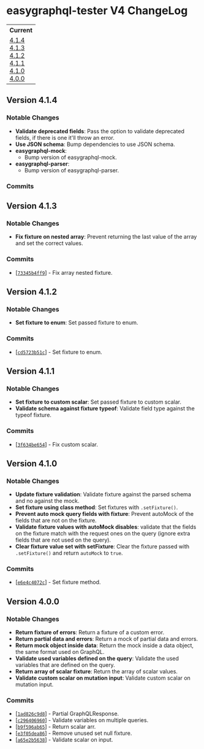 # easygraphql-tester V4 ChangeLog

<table>
<tr>
<th>Current</th>
</tr>
<tr>
<td>
<a href="#4.1.4">4.1.4</a><br/>
<a href="#4.1.3">4.1.3</a><br/>
<a href="#4.1.2">4.1.2</a><br/>
<a href="#4.1.1">4.1.1</a><br/>
<a href="#4.1.0">4.1.0</a><br/>
<a href="#4.0.0">4.0.0</a><br/>
</td>
</tr>
</table>

<a id="4.1.4"></a>
## Version 4.1.4

### Notable Changes

* **Validate deprecated fields**: Pass the option to validate deprecated fields, if there is one it'll throw an error.
* **Use JSON schema**: Bump dependencies to use JSON schema.
* **easygraphql-mock**:
  - Bump version of easygraphql-mock.
* **easygraphql-parser**:
  - Bump version of easygraphql-parser.

### Commits



<a id="4.1.3"></a>
## Version 4.1.3

### Notable Changes

* **Fix fixture on nested array**: Prevent returning the last value of the array and set the correct values.

### Commits

* [[`73345b4ff9`](https://github.com/EasyGraphQL/easygraphql-tester/commit/73345b4ff9)] - Fix array nested fixture.

<a id="4.1.2"></a>
## Version 4.1.2

### Notable Changes

* **Set fixture to enum**: Set passed fixture to enum.

### Commits

* [[`cd5723b51c`](https://github.com/EasyGraphQL/easygraphql-tester/commit/cd5723b51c)] - Set fixture to enum.

<a id="4.1.1"></a>
## Version 4.1.1

### Notable Changes

* **Set fixture to custom scalar**: Set passed fixture to custom scalar.
* **Validate schema against fixture typeof**: Validate field type against the typeof fixture.

### Commits

* [[`3f634be654`](https://github.com/EasyGraphQL/easygraphql-tester/commit/3f634be654)] - Fix custom scalar.

<a id="4.1.0"></a>
## Version 4.1.0

### Notable Changes

* **Update fixture validation**: Validate fixture against the parsed schema and no against the mock.
* **Set fixture using class method**: Set fixtures with `.setFixture()`.
* **Prevent auto mock query fields with fixture**: Prevent autoMock of the fields that are not on the fixture.
* **Validate fixture values with autoMock disables**: validate that the fields on the fixture match with the request ones on the query (ignore extra fields that are not used on the query).
* **Clear fixture value set with setFixture**: Clear the fixture passed with `.setFixture()` and return `autoMock` to `true`.

### Commits

* [[`e6e4c4072c`](https://github.com/EasyGraphQL/easygraphql-tester/commit/e6e4c4072c)] - Set fixture method.

<a id="4.0.0"></a>
## Version 4.0.0

### Notable Changes

* **Return fixture of errors**: Return a fixture of a custom error.
* **Return partial data and errors**: Return a mock of partial data and errors.
* **Return mock object inside data**: Return the mock inside a data object, the same format used on GraphQL.
* **Validate used variables defined on the query**: Validate the used variables that are defined on the query.
* **Return array of scalar fixture**: Return the array of scalar values.
* **Validate custom scalar on mutation input**: Validate custom scalar on mutation input.


### Commits

* [[`1ad826c9d8`](https://github.com/EasyGraphQL/easygraphql-tester/commit/1ad826c9d8)] - Partial GraphQLResponse.
* [[`c296406960`](https://github.com/EasyGraphQL/easygraphql-tester/commit/c296406960)] - Validate variables on multiple queries.
* [[`b9f596ab65`](https://github.com/EasyGraphQL/easygraphql-tester/commit/b9f596ab65)] - Return scalar arr.
* [[`e3f05dea86`](https://github.com/EasyGraphQL/easygraphql-tester/commit/e3f05dea86)] - Remove unused set null fixture.
* [[`a65e2b5638`](https://github.com/EasyGraphQL/easygraphql-tester/commit/a65e2b5638)] - Validate scalar on input.

